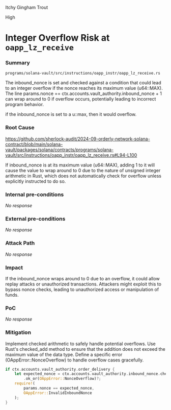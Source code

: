 Itchy Gingham Trout

High

# Integer Overflow Risk at `oapp_lz_receive`

### Summary

`programs/solana-vault/src/instructions/oapp_instr/oapp_lz_receive.rs`


The inbound_nonce is set and checked against a condition that could lead to an integer overflow if the nonce reaches its maximum value (u64::MAX). The line params.nonce == ctx.accounts.vault_authority.inbound_nonce + 1 can wrap around to 0 if overflow occurs, potentially leading to incorrect program behavior.

if the inbound_nonce is set to a u::max, then it would overflow.

### Root Cause

https://github.com/sherlock-audit/2024-09-orderly-network-solana-contract/blob/main/solana-vault/packages/solana/contracts/programs/solana-vault/src/instructions/oapp_instr/oapp_lz_receive.rs#L94-L100

If inbound_nonce is at its maximum value (u64::MAX), adding 1 to it will cause the value to wrap around to 0 due to the nature of unsigned integer arithmetic in Rust, which does not automatically check for overflow unless explicitly instructed to do so.

### Internal pre-conditions

_No response_

### External pre-conditions

_No response_

### Attack Path

_No response_

### Impact

If the inbound_nonce wraps around to 0 due to an overflow, it could allow replay attacks or unauthorized transactions. Attackers might exploit this to bypass nonce checks, leading to unauthorized access or manipulation of funds.

### PoC

_No response_

### Mitigation

Implement checked arithmetic to safely handle potential overflows. Use Rust's checked_add method to ensure that the addition does not exceed the maximum value of the data type.
Define a specific error (OAppError::NonceOverflow) to handle overflow cases gracefully.

```rust
if ctx.accounts.vault_authority.order_delivery {
    let expected_nonce = ctx.accounts.vault_authority.inbound_nonce.checked_add(1)
        .ok_or(OAppError::NonceOverflow)?;
    require!(
        params.nonce == expected_nonce,
        OAppError::InvalidInboundNonce
    );
}
```
